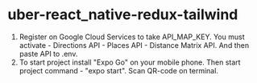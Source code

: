 # uber-react_native-redux-tailwind

1) Register on Google Cloud Services to take API_MAP_KEY. You must activate - Directions API - Places API - Distance Matrix API. And then paste API to .env.
2) To start project install "Expo Go" on your mobile phone. Then start project command - "expo start". Scan QR-code on terminal.
